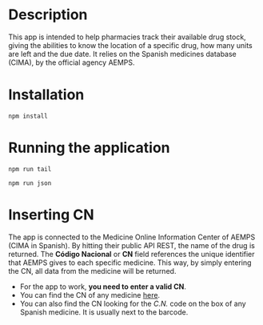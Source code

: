 # Description
This app is intended to help pharmacies track their available drug stock, giving the abilities to know the location of a specific drug, how many units are left and the due date. It relies on the Spanish medicines database (CIMA), by the official agency AEMPS.

# Installation
```npm install```

# Running the application 
```npm run tail```

```npm run json```

# Inserting CN
The app is connected to the Medicine Online Information Center of AEMPS (CIMA in Spanish). By hitting their public API REST, the name of the drug is returned.
The **Código Nacional** or **CN** field references the unique identifier that AEMPS gives to each specific medicine. This way, by simply entering the CN, all data from the medicine will be returned.

* For the app to work, **you need to enter a valid CN**.
* You can find the CN of any medicine [here](https://cima.aemps.es/cima/publico/home.html).
* You can also find the CN looking for the *C.N.* code on the box of any Spanish medicine. It is usually next to the barcode.
